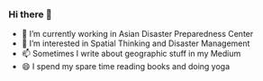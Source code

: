 ### Hi there 👋


- 🔭 I’m currently working in Asian Disaster Preparedness Center
- 🌱 I’m interested in Spatial Thinking and Disaster Management 
- 📫 Sometimes I write about geographic stuff in my Medium
- 😄 I spend my spare time reading books and doing yoga


